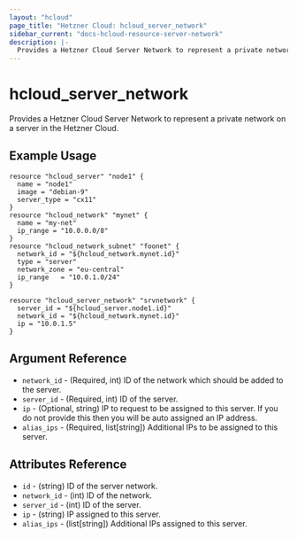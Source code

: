 ```yaml
---
layout: "hcloud"
page_title: "Hetzner Cloud: hcloud_server_network"
sidebar_current: "docs-hcloud-resource-server-network"
description: |-
  Provides a Hetzner Cloud Server Network to represent a private network on a server in the Hetzner Cloud.
---
```


# hcloud_server_network

 Provides a Hetzner Cloud Server Network to represent a private network on a server in the Hetzner Cloud.

## Example Usage

```hcl
resource "hcloud_server" "node1" {
  name = "node1"
  image = "debian-9"
  server_type = "cx11"
}
resource "hcloud_network" "mynet" {
  name = "my-net"
  ip_range = "10.0.0.0/8"
}
resource "hcloud_network_subnet" "foonet" {
  network_id = "${hcloud_network.mynet.id}"
  type = "server"
  network_zone = "eu-central"
  ip_range   = "10.0.1.0/24"
}

resource "hcloud_server_network" "srvnetwork" {
  server_id = "${hcloud_server.node1.id}"
  network_id = "${hcloud_network.mynet.id}"
  ip = "10.0.1.5"
}
```

## Argument Reference

- `network_id` - (Required, int) ID of the network which should be added to the server.
- `server_id` - (Required, int) ID of the server.
- `ip` - (Optional, string) IP to request to be assigned to this server. If you do not provide this then you will be auto assigned an IP address.
- `alias_ips` - (Required, list[string]) Additional IPs to be assigned to this server.

## Attributes Reference

- `id` - (string) ID of the server network.
- `network_id` - (int) ID of the network.
- `server_id` - (int) ID of the server.
- `ip` - (string) IP assigned to this server.
- `alias_ips` - (list[string]) Additional IPs assigned to this server.